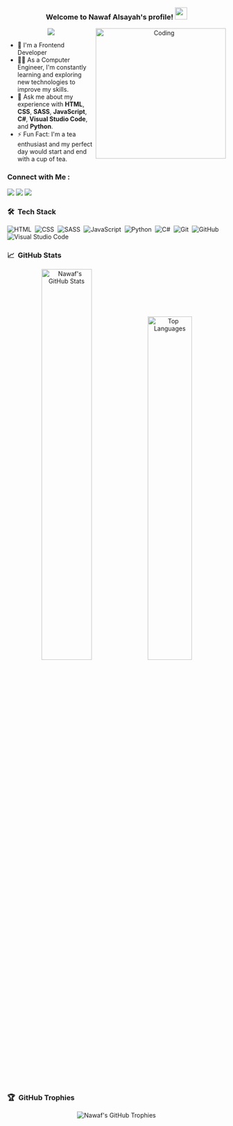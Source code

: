 <h3 align="center">
  Welcome to Nawaf Alsayah's profile!
  <img src="https://media.giphy.com/media/hvRJCLFzcasrR4ia7z/giphy.gif" width="28">
</h3>

<!-- Typing SVG by DenverCoder1 - https://github.com/DenverCoder1/readme-typing-svg -->
<p align="center">
  <img align="right" alt="Coding" width="300" src="https://user-images.githubusercontent.com/77529535/104816402-097a5f80-5843-11eb-9d83-deadb3bb212c.gif?raw=true" >
  <a href="https://github.com/DenverCoder1/readme-typing-svg"><img src="https://readme-typing-svg.herokuapp.com/?lines=Junior%20Web%20Developer;Always%20learning%20new%20things&font=Fira%20Code&center=true&width=440&height=45&color=00DF67&vCenter=true&size=24"></a>
</p> 

- 🏢 I'm a Frontend Developer
- 👨‍💻 As a Computer Engineer, I'm constantly learning and exploring new technologies to improve my skills.
- 💬 Ask me about my experience with **HTML**, **CSS**, **SASS**, **JavaScript**, **C#**, **Visual Studio Code**, and **Python**.
- ⚡ Fun Fact: I'm a tea enthusiast and my perfect day would start and end with a cup of tea.

### Connect with Me :

<a href="https://www.linkedin.com/in/nawaf-alsayah" target="_blank"><img src="https://img.shields.io/badge/-LinkedIn-0077B5?style=for-the-badge&logo=Linkedin&logoColor=white"/></a>
<a href="mailto:nawaf.alsayah97@gmail.com" target="_blank"><img src="https://img.shields.io/badge/-Email-D14836?style=for-the-badge&logo=Gmail&logoColor=white"/></a>
<a href="https://x.com/nawaf_alsayah?t=Kzt_YouNWL2Suua2ordCdQ&s=09" target="_blank"><img src="https://img.shields.io/badge/-Twitter-1DA1F2?style=for-the-badge&logo=Twitter&logoColor=white"/></a>

### 🛠 &nbsp;Tech Stack

![HTML](https://img.shields.io/badge/-HTML-05122A?style=flat&logo=HTML5)&nbsp;
![CSS](https://img.shields.io/badge/-CSS-05122A?style=flat&logo=CSS3&logoColor=1572B6)&nbsp;
![SASS](https://img.shields.io/badge/-SASS-05122A?style=flat&logo=SASS)&nbsp;
![JavaScript](https://img.shields.io/badge/-JavaScript-05122A?style=flat&logo=JavaScript)&nbsp;
![Python](https://img.shields.io/badge/-Python-05122A?style=flat&logo=python)&nbsp;
![C#](https://img.shields.io/badge/-C_Sharp-05122A?style=flat&logo=c-sharp)&nbsp;
![Git](https://img.shields.io/badge/-Git-05122A?style=flat&logo=git)&nbsp;
![GitHub](https://img.shields.io/badge/-GitHub-05122A?style=flat&logo=github)&nbsp;
![Visual Studio Code](https://img.shields.io/badge/-Visual%20Studio%20Code-05122A?style=flat&logo=visual-studio-code&logoColor=007ACC)&nbsp;

### 📈 &nbsp;GitHub Stats

<p align="center">
  <img src="https://github-readme-stats.vercel.app/api?username=Dev-Nawaf&show_icons=true&theme=dark" alt="Nawaf's GitHub Stats" width="48%"/>
  <img src="https://github-readme-stats.vercel.app/api/top-langs/?username=Dev-Nawaf&layout=compact&theme=dark" alt="Top Languages" width="45%"/>
</p>

### 🏆 &nbsp;GitHub Trophies

<p align="center">
  <img src="https://github-profile-trophy.vercel.app/?username=Dev-Nawaf&theme=onedark" alt="Nawaf's GitHub Trophies" />
</p>
